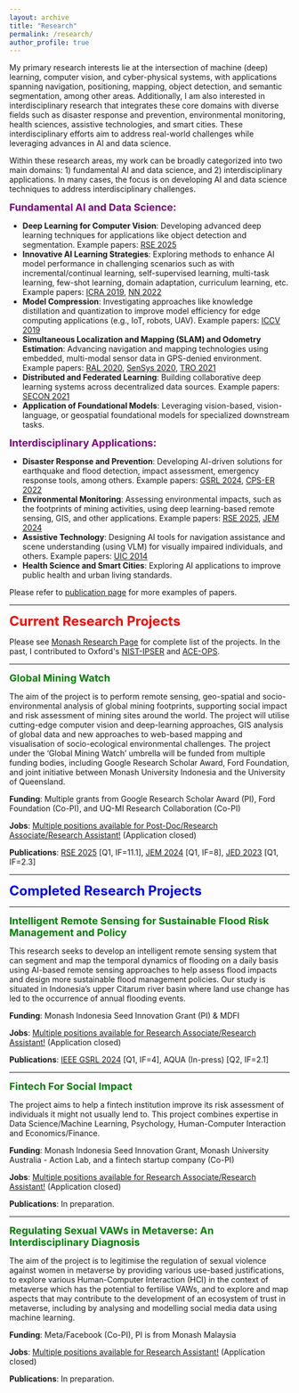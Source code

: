 ```yaml
---
layout: archive
title: "Research"
permalink: /research/
author_profile: true
---
```


My primary research interests lie at the intersection of machine (deep) learning, computer vision, and cyber-physical systems, with applications spanning navigation, positioning, mapping, object detection, and semantic segmentation, among other areas. Additionally, I am also interested in interdisciplinary research that integrates these core domains with diverse fields such as disaster response and prevention, environmental monitoring, health sciences, assistive technologies, and smart cities. These interdisciplinary efforts aim to address real-world challenges while leveraging advances in AI and data science.

Within these research areas, my work can be broadly categorized into two main domains: 1) fundamental AI and data science, and 2) interdisciplinary applications. In many cases, the focus is on developing AI and data science techniques to address interdisciplinary challenges.

<font size="4" color="purple"><b>Fundamental AI and Data Science:</b></font>
- **Deep Learning for Computer Vision**: Developing advanced deep learning techniques for applications like object detection and segmentation. Example papers: [RSE 2025](https://www.sciencedirect.com/science/article/pii/S0034425724006102)
- **Innovative AI Learning Strategies**: Exploring methods to enhance AI model performance in challenging scenarios such as with incremental/continual learning, self-supervised learning, multi-task learning, few-shot learning, domain adaptation, curriculum learning, etc. Example papers: [ICRA 2019](https://arxiv.org/pdf/1903.10543), [NN 2022](https://www.sciencedirect.com/science/article/pii/S0893608022000752)
- **Model Compression**: Investigating approaches like knowledge distillation and quantization to improve model efficiency for edge computing applications (e.g., IoT, robots, UAV). Example papers: [ICCV 2019](https://openaccess.thecvf.com/content_ICCV_2019/papers/Saputra_Distilling_Knowledge_From_a_Deep_Pose_Regressor_Network_ICCV_2019_paper.pdf)
- **Simultaneous Localization and Mapping (SLAM) and Odometry Estimation**: Advancing navigation and mapping technologies using embedded, multi-modal sensor data in GPS-denied environment. Example papers: [RAL 2020](https://www.cs.ox.ac.uk/files/11551/RAL2020_DeepTIO.pdf), [SenSys 2020](https://arxiv.org/pdf/2006.02266), [TRO 2021](https://arxiv.org/pdf/2104.07196)
- **Distributed and Federated Learning**: Building collaborative deep learning systems across decentralized data sources. Example papers: [SECON 2021](https://ieeexplore.ieee.org/abstract/document/9491600)
- **Application of Foundational Models**: Leveraging vision-based, vision-language, or geospatial foundational models for specialized downstream tasks.

<font size="4" color="purple"><b>Interdisciplinary Applications:</b></font>
- **Disaster Response and Prevention**: Developing AI-driven solutions for earthquake and flood detection, impact assessment, emergency response tools, among others. Example papers: [GSRL 2024](https://ieeexplore.ieee.org/abstract/document/10750225), [CPS-ER 2022](https://ieeexplore.ieee.org/abstract/document/9805378)
- **Environmental Monitoring**: Assessing environmental impacts, such as the footprints of mining activities, using deep learning-based remote sensing, GIS, and other applications. Example papers: [RSE 2025](https://www.sciencedirect.com/science/article/pii/S0034425724006102), [JEM 2024](https://www.sciencedirect.com/science/article/pii/S0301479723024799)
- **Assistive Technology**: Designing AI tools for navigation assistance and scene understanding (using VLM) for visually impaired individuals, and others. Example papers: [UIC 2014](https://ieeexplore.ieee.org/abstract/document/7306971)  
- **Health Science and Smart Cities**: Exploring AI applications to improve public health and urban living standards. 

Please refer to [publication page](https://risqiutama.github.io/publications/) for more examples of papers.

-----

<font size="5" color="red"><b>Current Research Projects</b></font>

Please see [Monash Research Page](https://research.monash.edu/en/persons/risqi-saputra) for complete list of the projects. In the past, I contributed to Oxford's [NIST-IPSER](https://www.cs.ox.ac.uk/projects/LBSemergresp/) and [ACE-OPS](https://www.cs.ox.ac.uk/projects/ACE-OPS/).

-----

<font size="4" color="green"><b>Global Mining Watch</b></font>

The aim of the project is to perform remote sensing, geo-spatial and socio-environmental analysis of global mining footprints, supporting social impact and risk assessment of mining sites around the world. The project will utilise cutting-edge computer vision and deep-learning approaches, GIS analysis of global data and new approaches to web-based mapping and visualisation of socio-ecological environmental challenges. The project under the ‘Global Mining Watch’ umbrella will be funded from multiple funding bodies, including Google Research Scholar Award, Ford Foundation, and joint initiative between Monash University Indonesia and the University of Queensland.
 
**Funding**: Multiple grants from Google Research Scholar Award (PI), Ford Foundation (Co-PI), and UQ-MI Research Collaboration (Co-PI)

**Jobs**: [Multiple positions available for Post-Doc/Research Associate/Research Assistant!](https://risqiutama.github.io/publication/opening_ra_mining_2022) (Application closed)

**Publications**: [RSE 2025](https://www.sciencedirect.com/science/article/pii/S0034425724006102) [Q1, IF=11.1], [JEM 2024](https://www.sciencedirect.com/science/article/pii/S0301479723024799) [Q1, IF=8], [JED 2023](https://journals.sagepub.com/doi/pdf/10.1177/10704965231190126) [Q1, IF=2.3]

-----

<font size="5" color="blue"><b>Completed Research Projects</b></font>

-----

<font size="4" color="green"><b>Intelligent Remote Sensing for Sustainable Flood Risk Management and Policy</b></font>

This research seeks to develop an intelligent remote sensing system that can segment and map the temporal dynamics of flooding on a daily basis using AI-based remote sensing approaches to help assess flood impacts and design more sustainable flood management policies. Our study is situated in Indonesia’s upper Citarum river basin where land use change has led to the occurrence of annual flooding events.

**Funding**: Monash Indonesia Seed Innovation Grant (PI) & MDFI

**Jobs**: [Multiple positions available for Research Associate/Research Assistant!](https://risqiutama.github.io/publication/opening_ra_citarum_2022) (Application closed)

**Publications**: [IEEE GSRL 2024](https://ieeexplore.ieee.org/abstract/document/10750225) [Q1, IF=4], AQUA (In-press) [Q2, IF=2.1]

-----

<font size="4" color="green"><b>Fintech For Social Impact</b></font>

The project aims to help a fintech institution improve its risk assessment of individuals it might not usually lend to. This project combines expertise in Data Science/Machine Learning, Psychology, Human-Computer Interaction and Economics/Finance.

**Funding**: Monash Indonesia Seed Innovation Grant, Monash University Australia - Action Lab, and a fintech startup company (Co-PI)

**Jobs**: [Multiple positions available for Research Associate/Research Assistant!](https://risqiutama.github.io/publication/opening_ra_fintech_2022) (Application closed)

**Publications**: In preparation.

-----

<font size="4" color="green"><b>Regulating Sexual VAWs in Metaverse: An Interdisciplinary Diagnosis</b></font>

The aim of the project is to legitimise the regulation of sexual violence against women in metaverse by providing various use-based justifications, to explore various Human-Computer Interaction (HCI) in the context of metaverse which has the potential to fertilise VAWs, and to explore and map aspects that may contribute to the development of an ecosystem of trust in metaverse, including by analysing and modelling social media data using machine learning.

**Funding**: Meta/Facebook (Co-PI), PI is from Monash Malaysia

**Jobs**: [Multiple positions available for Research Assistant!](https://risqiutama.github.io/publication/opening_ra_meta_2023) (Application closed)

**Publications**: In preparation.
